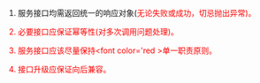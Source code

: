 
 1. 服务接口均需返回统一的响应对象(<font color='red'>无论失败或成功，切忌抛出异常)。

 2. 必要接口应保证幂等性(<font color='red'>对多次调用问题处理)。

 3. 服务接口应该尽量保持<font color='red >单一职责原则。

 4. 接口升级应保证<font color='red'>向后兼容。
